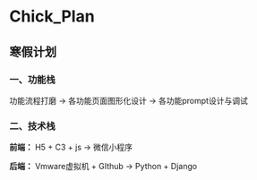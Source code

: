 # Chick_Plan

## 寒假计划

### 一、功能栈

功能流程打磨 -> 各功能页面图形化设计 -> 各功能prompt设计与调试

### 二、技术栈

**前端：** H5 + C3 + js -> 微信小程序

**后端：** Vmware虚拟机 + GIthub -> Python + Django
